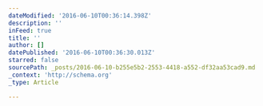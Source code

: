 ```yaml
---
dateModified: '2016-06-10T00:36:14.398Z'
description: ''
inFeed: true
title: ''
author: []
datePublished: '2016-06-10T00:36:30.013Z'
starred: false
sourcePath: _posts/2016-06-10-b255e5b2-2553-4418-a552-df32aa53cad9.md
_context: 'http://schema.org'
_type: Article

---
```

